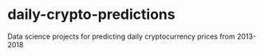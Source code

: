 # daily-crypto-predictions
Data science projects for predicting daily cryptocurrency prices from 2013-2018
